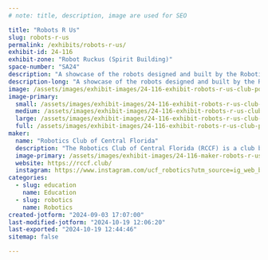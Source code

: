 ```yaml
---
# note: title, description, image are used for SEO

title: "Robots R Us"
slug: robots-r-us
permalink: /exhibits/robots-r-us/
exhibit-id: 24-116
exhibit-zone: "Robot Ruckus (Spirit Building)"
space-number: "SA24"
description: "A showcase of the robots designed and built by the Robotics Club of Central Florida."
description-long: "A showcase of the robots designed and built by the Robotics Club of Central Florida. Categorically, the showcase will include some interactive robots used by the club in Outreach events, a couple of our competition robots, a few of our leisurely projects, and Tape-measure (Our Boston Dynamics Spot robot). Apart from the physical robots, we will have info-graphics that detail how we built the robots and what we use them for."
image: /assets/images/exhibit-images/24-116-exhibit-robots-r-us-club-poster-1-large.png
image-primary: 
  small: /assets/images/exhibit-images/24-116-exhibit-robots-r-us-club-poster-1-small.png
  medium: /assets/images/exhibit-images/24-116-exhibit-robots-r-us-club-poster-1-medium.png
  large: /assets/images/exhibit-images/24-116-exhibit-robots-r-us-club-poster-1-large.png
  full: /assets/images/exhibit-images/24-116-exhibit-robots-r-us-club-poster-1-full.png
maker: 
  name: "Robotics Club of Central Florida"
  description: "The Robotics Club of Central Florida (RCCF) is a club based at the University of Central Florida. As a university academic robotics club, our focus is on building robots for the purpose of education, competition, research, and leisure. RCCF is made up of members from a number of majors in the university; Each of whom contributes to the creation of our robots and the club's functionality."
  image-primary: /assets/images/exhibit-images/24-116-maker-robots-r-us-roboskull-black-medium-medium.png
  website: https://rccf.club/
  instagram: https://www.instagram.com/ucf_robotics?utm_source=ig_web_button_share_sheet&igsh=ZDNlZDc0MzIxNw==
categories: 
  - slug: education
    name: Education
  - slug: robotics
    name: Robotics
created-jotform: "2024-09-03 17:07:00"
last-modified-jotform: "2024-10-19 12:06:20"
last-exported: "2024-10-19 12:44:46"
sitemap: false

---
```

